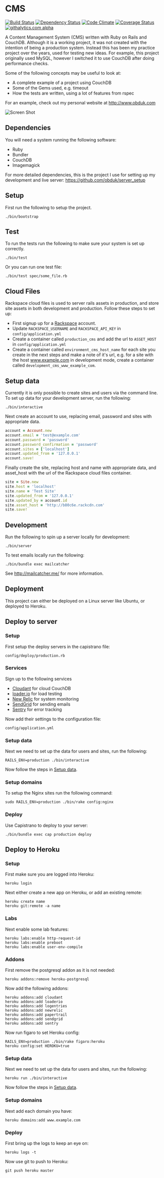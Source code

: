 CMS
===

[![Build Status](https://travis-ci.org/obduk/cms.png?branch=master)](https://travis-ci.org/obduk/cms)
[![Dependency Status](https://gemnasium.com/obduk/cms.png)](https://gemnasium.com/obduk/cms)
[![Code Climate](https://codeclimate.com/github/obduk/cms.png)](https://codeclimate.com/github/obduk/cms)
[![Coverage Status](https://coveralls.io/repos/obduk/cms/badge.png)](https://coveralls.io/r/obduk/cms)
[![githalytics.com alpha](https://cruel-carlota.pagodabox.com/db0f06373b732860b25a2a19dffdf503 "githalytics.com")](http://githalytics.com/obduk/cms)

A Content Management System (CMS) written with Ruby on Rails and CouchDB.
Although it is a working project, it was not created with the intention of being
a production system. Instead this has been my practice project over the years,
used for testing new ideas. For example, this project originally used MySQL,
however I switched it to use CouchDB after doing performance checks.

Some of the following concepts may be useful to look at:

* A complete example of a project using CouchDB
* Some of the Gems used, e.g. timeout
* How the tests are written, using a lot of features from rspec

For an example, check out my personal website at http://www.obduk.com

![Screen Shot](https://raw.github.com/obduk/cms/master/screen_shot.png)

Dependencies
------------

You will need a system running the following software:

* Ruby
* Bundler
* CouchDB
* Imagemagick

For more detailed dependencies, this is the project I use for setting up my
development and live server: https://github.com/obduk/server_setup

Setup
-----

First run the following to setup the project.

```shell
./bin/bootstrap
```

Test
----

To run the tests run the following to make sure your system is set up correctly.

```shell
./bin/test
```

Or you can run one test file:

```shell
./bin/test spec/some_file.rb
```

Cloud Files
-----------

Rackspace cloud files is used to server rails assets in production, and store
site assets in both development and production. Follow these steps to set up:

* First signup up for a [Rackspace](http://www.rackspace.com/) account.
* Update `RACKSPACE_USERNAME` and `RACKSPACE_API_KEY` in
  `config/application.yml`
* Create a container called `production_cms` and add the url to `ASSET_HOST`
  in `config/application.yml`
* Create a container called `environment_cms_host_name` for each site you create
  in the next steps and make a note of it's url, e.g. for a site with the host
  www.example.com in development mode, create a container called
  `development_cms_www_example_com`.

Setup data
----------

Currently it is only possible to create sites and users via the command line.
To set up data for your development server, run the following:

```shell
./bin/interactive
```

Next create an account to use, replacing email, password and sites with
appropriate data.

```ruby
account = Account.new
account.email = 'test@example.com'
account.password = 'password'
account.password_confirmation = 'password'
account.sites = ['localhost']
account.updated_from = '127.0.0.1'
account.save!
```

Finally create the site, replacing host and name with appropriate data, and
asset_host with the url of the Rackspace cloud files container.

```ruby
site = Site.new
site.host = 'localhost'
site.name = 'Test Site'
site.updated_from = '127.0.0.1'
site.updated_by = account.id
site.asset_host = 'http://b80c6e.rackcdn.com'
site.save!
```

Development
-----------

Run the following to spin up a server locally for development:

```shell
./bin/server
```

To test emails locally run the following:

```shell
./bin/bundle exec mailcatcher
```

See http://mailcatcher.me/ for more information.

Deployment
----------

This project can either be deployed on a Linux server like Ubuntu, or deployed
to Heroku.

Deploy to server
----------------

### Setup

First setup the deploy servers in the capistrano file:

```
config/deploy/production.rb
```

### Services

Sign up to the following services

* [Cloudant](https://cloudant.com/) for cloud CouchDB
* [loader.io](http://loader.io/) for load testing
* [New Relic](http://newrelic.com/) for system monitoring
* [SendGrid](http://sendgrid.com/) for sending emails
* [Sentry](https://www.getsentry.com/) for error tracking

Now add their settings to the configuration file:

```
config/application.yml
```

### Setup data

Next we need to set up the data for users and sites, run the following:

```shell
RAILS_ENV=production ./bin/interactive
```

Now follow the steps in [Setup data](#setup-data).

### Setup domains

To setup the Nginx sites run the following command:

```shell
sudo RAILS_ENV=production ./bin/rake config:nginx
```

### Deploy

Use Capistrano to deploy to your server:

```shell
./bin/bundle exec cap production deploy
```

Deploy to Heroku
----------------

### Setup

First make sure you are logged into Heroku:

```shell
heroku login
```

Next either create a new app on Heroku, or add an existing remote:

```shell
heroku create name
heroku git:remote -a name
```

### Labs

Next enable some lab features:

```shell
heroku labs:enable http-request-id
heroku labs:enable preboot
heroku labs:enable user-env-compile
```

### Addons

First remove the postgresql addon as it is not needed:

```shell
heroku addons:remove heroku-postgresql
```

Now add the following addons:

```shell
heroku addons:add cloudant
heroku addons:add loaderio
heroku addons:add logentries
heroku addons:add newrelic
heroku addons:add papertrail
heroku addons:add sendgrid
heroku addons:add sentry
```

Now run figaro to set Heroku config:

```shell
RAILS_ENV=production ./bin/rake figaro:heroku
heroku config:set HEROKU=true
```

### Setup data

Next we need to set up the data for users and sites, run the following:

```shell
heroku run ./bin/interactive
```

Now follow the steps in [Setup data](#setup-data).

### Setup domains

Next add each domain you have:

```shell
heroku domains:add www.example.com
```

### Deploy

First bring up the logs to keep an eye on:

```shell
heroku logs -t
```

Now use git to push to Heroku:

```shell
git push heroku master
```
